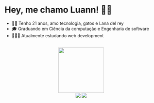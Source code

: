 <div align="left">
  
# Hey, me chamo Luann! 🏳‍🌈 <br>
- 🤸🏼 Tenho 21 anos, amo tecnologia, gatos e Lana del rey
- 🎓 Graduando em Ciência da computação e Engenharia de software
- 👨🏻‍💻 Atualmente estudando web development
<br>
  
</div>
  
<div align="center">
  <img height="150em" src="https://github-readme-stats.vercel.app/api/top-langs/?username=heyluannlucas&layout=compact&langs_count=7&theme=dark"/>
</div>

  
  <div align="center"> 
  <a href="https://www.instagram.com/hey_luannlucas/" target="_blank"><img src="https://img.shields.io/badge/-Instagram-%23E4405F?style=for-the-badge&logo=instagram&logoColor=white" target="_blank"></a>
  <a href="https://www.linkedin.com/in/luann-lucas-b59371236/" target="_blank"><img src="https://img.shields.io/badge/-LinkedIn-%230077B5?style=for-the-badge&logo=linkedin&logoColor=white" target="_blank"></a> 
</div>
